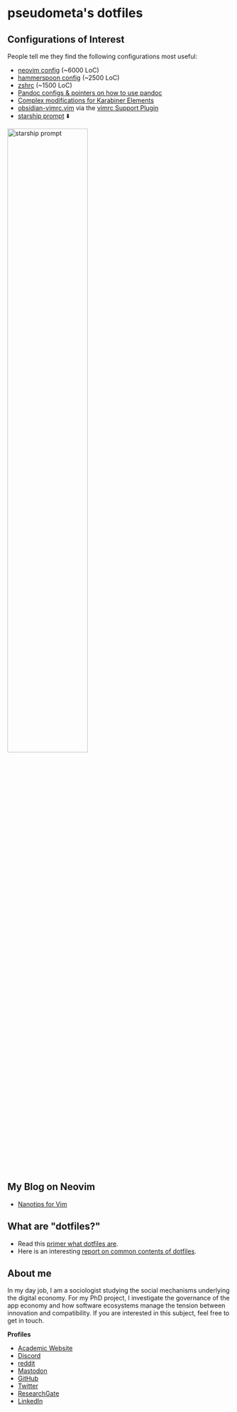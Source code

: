 <!-- vale Google.FirstPerson = NO -->
<!-- LTeX: enabled=false -->
# pseudometa's dotfiles
<!-- LTeX: enabled=true -->

## Configurations of Interest
People tell me they find the following configurations most useful:

- [neovim config](/nvim) (~6000 LoC)
- [hammerspoon config](/hammerspoon) (~2500 LoC)
- [zshrc](/zsh) (~1500 LoC)
- [Pandoc configs & pointers on how to use pandoc](/pandoc)
- [Complex modifications for Karabiner Elements](/karabiner)
- [obsidian-vimrc.vim](obsidian/obsidian-vimrc.vim) via the [vimrc Support Plugin](https://obsidian.md/plugins?id=obsidian-vimrc-support)
- [starship prompt](/starship/starship.toml) ⬇️

<img width=60% alt="starship prompt" src="https://user-images.githubusercontent.com/73286100/229211019-e763d775-d89f-43da-99ef-06c57fd1e485.png">

## My Blog on Neovim
- [Nanotips for Vim](https://nanotipsforvim.prose.sh/)

## What are "dotfiles?"
- Read this [primer what dotfiles are](https://www.freecodecamp.org/news/dotfiles-what-is-a-dot-file-and-how-to-create-it-in-mac-and-linux/).
- Here is an interesting [report on common contents of dotfiles](https://github.com/Kharacternyk/dotcommon).

## About me
In my day job, I am a sociologist studying the social mechanisms underlying the
digital economy. For my PhD project, I investigate the governance of the app
economy and how software ecosystems manage the tension between innovation and
compatibility. If you are interested in this subject, feel free to get in touch.

__Profiles__
- [Academic Website](https://chris-grieser.de/)
- [Discord](https://discordapp.com/users/462774483044794368/)
- [reddit](https://www.reddit.com/user/pseudometapseudo)
- [Mastodon](https://pkm.social/@pseudometa)
- [GitHub](https://github.com/chrisgrieser/)
- [Twitter](https://twitter.com/pseudo_meta)
- [ResearchGate](https://www.researchgate.net/profile/Christopher-Grieser)
- [LinkedIn](https://www.linkedin.com/in/christopher-grieser-ba693b17a/)
